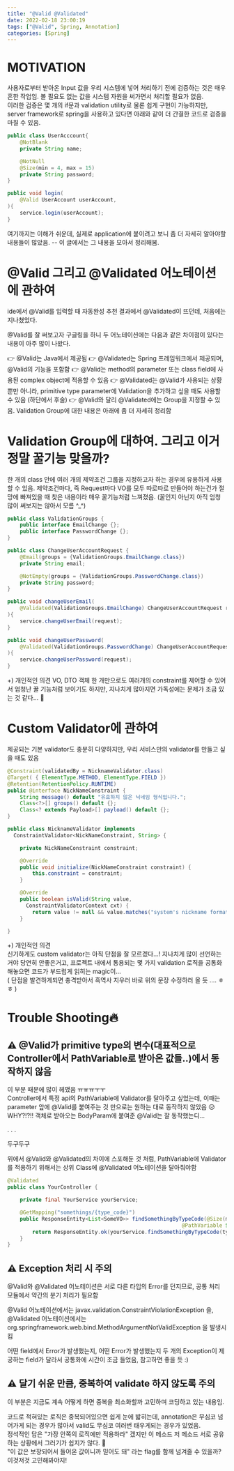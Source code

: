 ```yaml
---
title: "@Valid @Validated"
date: 2022-02-18 23:00:19
tags: ["@Valid", Spring, Annotation]
categories: [Spring]
---
```


# MOTIVATION

사용자로부터 받아온 Input 값을 우리 시스템에 넣어 처리하기 전에 검증하는 것은 매우 흔한 작업임. 볼 필요도 없는 값을 시스템 자원을 써가면서 처리할 필요가 없음.  
이러한 검증은 몇 개의 if문과 validation utility로 물론 쉽게 구현이 가능하지만, server framework로 spring을 사용하고 있다면 아래와 같이 더 간결한 코드로 검증을 마칠 수 있음.

```java
public class UserAcccount{
    @NotBlank
    private String name;

    @NotNull
    @Size(min = 4, max = 15)
    private String password;
}
```

```java
public void login(
    @Valid UserAccount userAccount,
){
    service.login(userAccount);
}
```

여기까지는 이해가 쉬운데, 실제로 application에 붙이려고 보니 좀 더 자세히 알아야할 내용들이 많았음. --
이 글에서는 그 내용을 모아서 정리해봄.

# @Valid 그리고 @Validated 어노테이션에 관하여

ide에서 @Valid를 입력할 때 자동완성 추천 결과에서 @Validated이 뜨던데, 처음에는 지나쳤었다.

@Valid를 잘 써보고자 구글링을 하니 두 어노테이션에는 다음과 같은 차이점이 있다는 내용이 아주 많이 나왔다.

👉 @Valid는 Java에서 제공됨
👉 @Validated는 Spring 프레임워크에서 제공되며, @Valid의 기능을 포함함
👉 @Valid는 method의 parameter 또는 class field에 사용된 complex object에 적용할 수 있음
👉 @Validated는 @Valid가 사용되는 상황 뿐만 아니라, primitive type parameter에 Validation을 추가하고 싶을 때도 사용할 수 있음 (하단에서 후술)
👉 @Valid와 달리 @Validated에는 Group을 지정할 수 있음. Validation Group에 대한 내용은 아래에 좀 더 자세히 정리함

# Validation Group에 대하여. 그리고 이거 정말 꿀기능 맞을까?

한 개의 class 안에 여러 개의 제약조건 그룹을 지정하고자 하는 경우에 유용하게 사용할 수 있음.
제약조건마다, 즉 Request마다 VO를 모두 따로따로 만들어야 하는건가 절망에 빠져있을 때 찾은 내용이라 매우 꿀기능처럼 느껴졌음. (꿀인지 아닌지 아직 엄청 많이 써보지는 않아서 모름 ^\_^)

```java
public class ValidationGroups {
    public interface EmailChange {};
    public interface PasswordChange {};
}
```

```java
public class ChangeUserAccountRequest {
    @Email(groups = {ValidationGroups.EmailChange.class})
    private String email;

    @NotEmpty(groups = {ValidationGroups.PasswordChange.class})
    private String password;
}
```

```java
public void changeUserEmail(
    @Validated(ValidationGroups.EmailChange) ChangeUserAccountRequest request,
){
    service.changeUserEmail(request);
}

public void changeUserPassword(
    @Validated(ValidationGroups.PasswordChange) ChangeUserAccountRequest request,
){
    service.changeUserPassword(request);
}
```

+) 개인적인 의견
VO, DTO 객체 한 개만으로도 여러개의 constraint를 제어할 수 있어서 엄청난 꿀 기능처럼 보이기도 하지만, 지나치게 많아지면 가독성에는 문제가 조금 있는 것 같다... 🤣

# Custom Validator에 관하여

제공되는 기본 validator도 충분히 다양하지만, 우리 서비스만의 validator를 만들고 싶을 때도 있음

```java
@Constraint(validatedBy = NicknameValidator.class)
@Target( { ElementType.METHOD, ElementType.FIELD })
@Retention(RetentionPolicy.RUNTIME)
public @interface NickNameConstraint {
    String message() default "유효하지 않은 닉네임 형식입니다.";
    Class<?>[] groups() default {};
    Class<? extends Payload>[] payload() default {};
}
```

```java
public class NicknameValidator implements
  ConstraintValidator<NickNameConstraint, String> {

    private NickNameConstraint constraint;

    @Override
    public void initialize(NickNameConstraint constraint) {
        this.constraint = constraint;
    }

    @Override
    public boolean isValid(String value,
      ConstraintValidatorContext cxt) {
        return value != null && value.matches("system's nickname format");
    }

}
```

+) 개인적인 의견  
신기하게도 custom validator는 아직 단점을 잘 모르겠다...! 지나치게 많이 선언하는거야 당연히 안좋은거고, 프로젝트 내에서 통용되는 몇 가지 validation 로직을 공통화 해놓으면 코드가 부드럽게 읽히는 magic이...  
( 단점을 발견하게되면 충격받아서 흑역사 지우러 바로 위의 문장 수정하러 올 듯 .... ㅎㅎ )

# Trouble Shooting🔥

## ⚠ @Valid가 primitive type의 변수(대표적으로 Controller에서 PathVariable로 받아온 값들..)에서 동작하지 않음

이 부분 때문에 많이 헤맸음 ㅠㅠㅠㅜㅜ  
Controller에서 특정 api의 PathVariable에 Validator를 달아주고 싶었는데, 이때는 parameter 앞에 @Valid를 붙여주는 것 만으로는 원하는 대로 동작하지 않았음 😥 WHY?!?!!
객체로 받아오는 BodyParam에 붙여준 @Valid는 잘 동작했는디...

.
.
.

두구두구

위에서 @Valid와 @Validated의 차이에 스포해둔 것 처럼, PathVariable에 Validator를 적용하기 위해서는 상위 Class에 @Validated 어노테이션을 달아줘야함

```java
@Validated
public class YourController {

    private final YourService yourService;

    @GetMapping("somethings/{type_code}")
    public ResponseEntity<List<SomeVO>> findSomethingByTypeCode(@Size(min = 4, max = 6)
                                                        @PathVariable String typeCode) {
        return ResponseEntity.ok(yourService.findSomethingByTypeCode(typeCode));
    }
}

```

## ⚠ Exception 처리 시 주의

@Valid와 @Validated 어노테이션은 서로 다른 타입의 Error를 던지므로, 공통 처리 모듈에서 약간의 분기 처리가 필요함

@Valid 어노테이션에서는 javax.validation.ConstraintViolationException 을,  
@Validated 어노테이션에서는 org.springframework.web.bind.MethodArgumentNotValidException 을 발생시킴

어떤 field에서 Error가 발생했는지, 어떤 Error가 발생했는지 두 개의 Exception이 제공하는 field가 달라서 공통화에 시간이 조금 들었음, 참고하면 좋을 듯 :)

## ⚠ 달기 쉬운 만큼, 중복하여 validate 하지 않도록 주의

이 부분은 지금도 계속 어떻게 하면 중복을 최소화할까 고민하며 코딩하고 있는 내용임.

코드로 적혀있는 로직은 중복되어있으면 쉽게 눈에 밟히는데, annotation은 무심코 넘어가게 되는 경우가 많아서 valid도 무심코 여러번 태우게되는 경우가 있었음.  
정석적인 답은 "가장 안쪽의 로직에만 적용하라" 겠지만 이 메소드 저 메소드 서로 공유하는 상황에서 그러기가 쉽지가 않다. 🤣  
"이 값은 보장되어서 들어온 값이니까 믿어도 돼" 라는 flag를 함께 넘겨줄 수 있을까? 이것저것 고민해봐야지!
